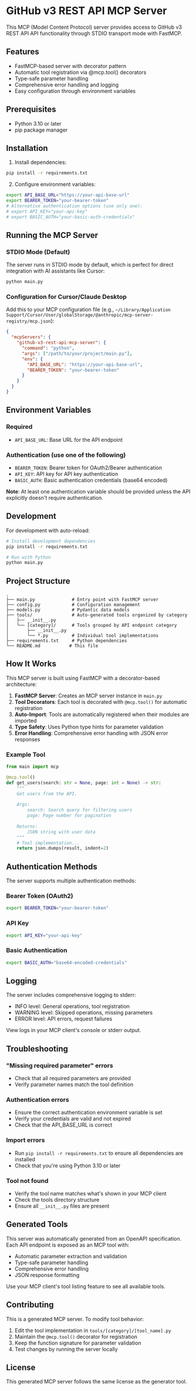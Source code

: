 # GitHub v3 REST API MCP Server

This MCP (Model Content Protocol) server provides access to GitHub v3 REST API API functionality through STDIO transport mode with FastMCP.

## Features

- FastMCP-based server with decorator pattern
- Automatic tool registration via @mcp.tool() decorators
- Type-safe parameter handling
- Comprehensive error handling and logging
- Easy configuration through environment variables

## Prerequisites

- Python 3.10 or later
- pip package manager

## Installation

1. Install dependencies:
```bash
pip install -r requirements.txt
```

2. Configure environment variables:
```bash
export API_BASE_URL="https://your-api-base-url"
export BEARER_TOKEN="your-bearer-token"
# Alternative authentication options (use only one):
# export API_KEY="your-api-key"
# export BASIC_AUTH="your-basic-auth-credentials"
```

## Running the MCP Server

### STDIO Mode (Default)

The server runs in STDIO mode by default, which is perfect for direct integration with AI assistants like Cursor:

```bash
python main.py
```

### Configuration for Cursor/Claude Desktop

Add this to your MCP configuration file (e.g., `~/Library/Application Support/Cursor/User/globalStorage/@anthropic/mcp-server-registry/mcp.json`):

```json
{
  "mcpServers": {
    "github-v3-rest-api-mcp-server": {
      "command": "python",
      "args": ["/path/to/your/project/main.py"],
      "env": {
        "API_BASE_URL": "https://your-api-base-url",
        "BEARER_TOKEN": "your-bearer-token"
      }
    }
  }
}
```

## Environment Variables

### Required
- `API_BASE_URL`: Base URL for the API endpoint

### Authentication (use one of the following)
- `BEARER_TOKEN`: Bearer token for OAuth2/Bearer authentication
- `API_KEY`: API key for API key authentication
- `BASIC_AUTH`: Basic authentication credentials (base64 encoded)

**Note**: At least one authentication variable should be provided unless the API explicitly doesn't require authentication.

## Development

For development with auto-reload:

```bash
# Install development dependencies
pip install -r requirements.txt

# Run with Python
python main.py
```

## Project Structure

```
.
├── main.py              # Entry point with FastMCP server
├── config.py            # Configuration management
├── models.py            # Pydantic data models
├── tools/               # Auto-generated tools organized by category
│   ├── __init__.py
│   └── [category]/      # Tools grouped by API endpoint category
│       ├── __init__.py
│       └── *.py         # Individual tool implementations
├── requirements.txt     # Python dependencies
└── README.md           # This file
```

## How It Works

This MCP server is built using FastMCP with a decorator-based architecture:

1. **FastMCP Server**: Creates an MCP server instance in `main.py`
2. **Tool Decorators**: Each tool is decorated with `@mcp.tool()` for automatic registration
3. **Auto-Import**: Tools are automatically registered when their modules are imported
4. **Type Safety**: Uses Python type hints for parameter validation
5. **Error Handling**: Comprehensive error handling with JSON error responses

### Example Tool

```python
from main import mcp

@mcp.tool()
def get_users(search: str = None, page: int = None) -> str:
    """
    Get users from the API.
    
    Args:
        search: Search query for filtering users
        page: Page number for pagination
        
    Returns:
        JSON string with user data
    """
    # Tool implementation...
    return json.dumps(result, indent=2)
```

## Authentication Methods

The server supports multiple authentication methods:

### Bearer Token (OAuth2)
```bash
export BEARER_TOKEN="your-bearer-token"
```

### API Key
```bash
export API_KEY="your-api-key"
```

### Basic Authentication
```bash
export BASIC_AUTH="base64-encoded-credentials"
```

## Logging

The server includes comprehensive logging to stderr:
- INFO level: General operations, tool registration
- WARNING level: Skipped operations, missing parameters
- ERROR level: API errors, request failures

View logs in your MCP client's console or stderr output.

## Troubleshooting

### "Missing required parameter" errors
- Check that all required parameters are provided
- Verify parameter names match the tool definition

### Authentication errors
- Ensure the correct authentication environment variable is set
- Verify your credentials are valid and not expired
- Check that the API_BASE_URL is correct

### Import errors
- Run `pip install -r requirements.txt` to ensure all dependencies are installed
- Check that you're using Python 3.10 or later

### Tool not found
- Verify the tool name matches what's shown in your MCP client
- Check the tools directory structure
- Ensure all `__init__.py` files are present

## Generated Tools

This server was automatically generated from an OpenAPI specification. Each API endpoint is exposed as an MCP tool with:
- Automatic parameter extraction and validation
- Type-safe parameter handling  
- Comprehensive error handling
- JSON response formatting

Use your MCP client's tool listing feature to see all available tools.

## Contributing

This is a generated MCP server. To modify tool behavior:
1. Edit the tool implementation in `tools/[category]/[tool_name].py`
2. Maintain the `@mcp.tool()` decorator for registration
3. Keep the function signature for parameter validation
4. Test changes by running the server locally

## License

This generated MCP server follows the same license as the generator tool.